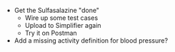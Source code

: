 - Get the Sulfasalazine "done"
    - Wire up some test cases
    - Upload to Simplifier again
    - Try it on Postman
- Add a missing activity definition for blood pressure?

